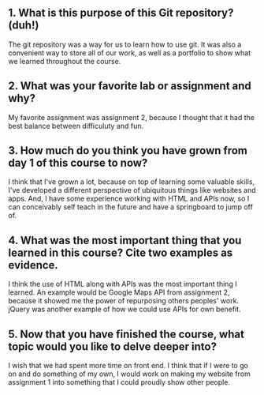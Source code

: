 ## 1. What is this purpose of this Git repository? (duh!)

The git repository was a way for us to learn how to use git. It was also a convenient way to store all of our work, as well as a portfolio to show what we learned throughout the course.

## 2. What was your favorite lab or assignment and why?

My favorite assignment was assignment 2, because I thought that it had the best balance between difficuluty and fun. 

## 3. How much do you think you have grown from day 1 of this course to now?

I think that I've grown a lot, because on top of learning some valuable skills, I've developed a different perspective of ubiquitous things like websites and apps. And, I have some experience working with HTML and APIs now, so I can conceivably self teach in the future and have a springboard to jump off of.

## 4. What was the most important thing that you learned in this course? Cite two examples as evidence.

I think the use of HTML along with APIs was the most important thing I learned. An example would be Google Maps API from assignment 2, because it showed me the power of repurposing others peoples' work. jQuery was another example of how we could use APIs for own benefit.

## 5. Now that you have finished the course, what topic would you like to delve deeper into?

I wish that we had spent more time on front end. I think that if I were to go on and do something of my own, I would work on making my website from assignment 1 into something that I could proudly show other people.